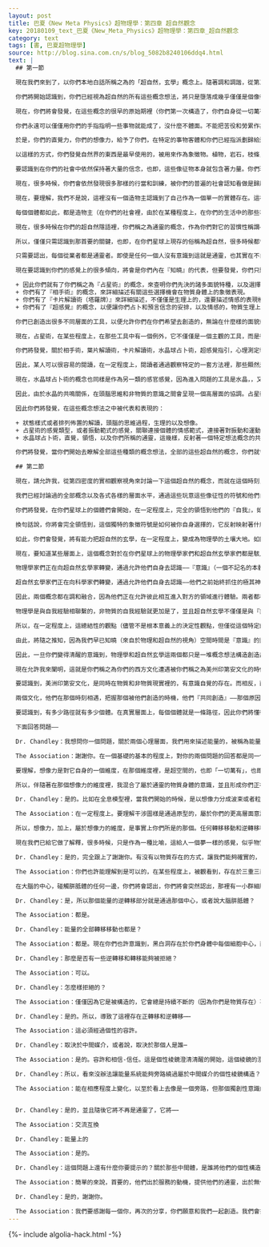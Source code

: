 ```yaml
---
layout: post
title: 巴夏《New Meta Physics》超物理學：第四章 超自然觀念
key: 20180109_text_巴夏《New_Meta_Physics》超物理學：第四章_超自然觀念
category: text
tags: [書, 巴夏超物理學]
source: http://blog.sina.com.cn/s/blog_5082b8240106ddq4.html
text: |
  ## 第一節

  現在我們來到了，以你們本地白話所稱之為的「超自然，玄學」概念上。隨著調和調諧，從第三密度進入到第四密度的過程，你們現在開始能理解到，有如此大量的概念想法，你們之前都歸為了超自然（那就是，你們過去物理學無法解釋的），就某些程度上也將被內藏包含在——你們將變得更加稀薄純淨，更多加速的，第四密度物質現實裡，而在這個密度裡你們將會理解它們。

  你們將開始認識到，你們已經視為超自然的所有這些概念想法，將只是墮落成幾乎僅僅是個像征性符號的位置，被屬於你們自身能力的分離的視角概念，你們自身的連接關聯關係，放入框架架構裡，以使得你們能激活那些功能和能力。在差不多可接受的方式上，遵循著，在你們的社會裡，普遍盛行的，無論何種風俗習慣和道德觀念——在那時刻裡你們訓練運用這些為公眾所接受的能力。於是，你們創造了很多具有符號象徵性的概念想法，並把它們放在你們稱之為「超自然」的標題下面，去定義和描述這些超自然的活動，行為，能力，作用，而這些能力是你們早已擁有並且始終擁有的。僅僅是你們在與這些能力的關聯關係上，選擇了通過物質現實所構造的象徵性符號的「關聯方式」，這就表示你們發現你們自身擁有的這些力量沒有必要；用手指點某個地方，就能做某些事情不是必須的；在社會上這個時刻也不被允許和承認。

  現在，你們將會發覺，在這些概念的很早的原始期裡（你們第一次構造了，你們自身從一切萬有一切可能性中分離的概念想法時）這些曾經呈現的能力，這些屬性，在隨後就被歸屬於神和上帝的概念想法（不管是一神還是多神都一樣），你們對於「你們是被創造於你們自身之外」深信不疑。

  你們永遠可以僅僅用你們的手指指明一些事物就能成了，沒什麼不體面。不能把苦役和勞累作為表達任務它自身的那種方式，事實上應當得到的是上帝們應該的那樣，用所謂神秘的不可思議的方式表達他們自己。因此，最初的有關超自然的概念想法，來自於——把這些能力都劃歸某些你們相信，比你們自身更偉大的力量，並且用這樣的方式，你們試圖用一個你們是有限的看法，去定義這些更偉大的力量，你們開始去分派外形面貌並且，我會說，裝飾塗抹很多外部標誌給這些神和上帝們，而這些塗抹可以給這些力量一些解釋和說明，通過你們日常生活中所熟悉的事物客體來作為解讀方式。

  於是，你們的直覺力，你們的想像力，給予了你們，在特定的事物客體和你們已經指派劃歸給這些神和上帝們的特定面貌之間，用象徵性符號關聯連接在一起。如此這般的設計，投射出你自身在你自身之外的部分，並且創造了這些神和上帝的概念想法，你隨後允許了你自己去感覺到，這些作為「象徵性」的符號和東西，也同樣體現了代表了這些神和上帝們的方方面面的面貌，這些像征性的符號和東西本身，也都包含著同樣的偉大力量，而且這些力量可以被利用，說點好聽的就能哄騙出來，可以從這些符號和東西里被選擇萃取，以便於你們可以和這些，已經被你們自己創造出來的神和上帝們，有意識的進入溝通通信之中，但就是沒弄明白，（這些都是）你們在創造著，你們才是造物主。

  以這樣的方式，你們發覺自然界的東西是最早使用的，被用來作為象徵物。植物，岩石，枝條，動物，結晶礦物，經過若干年的時期，使得這些概念想法改良精煉變得更加適應現代化的版本。細枝變成魔杖，水晶變成水晶球，斑紋標記（象徵概念的符號表示）變成了著作，有神奇力量的文字，紙牌卡片，諸如此類。你們依然會轉讓這些（原本是你們的）能力給這些東西，並且和這些——被你們創造出的「這些神和上帝們的」——這些投影上--保持聯繫，即使你們的物質文明變的越來越現代化。

  要認識到在你們的社會中依然保持著大量的信念，也即，這些像征物本身就包含著力量。你們現在正開始去認知（按你們的計算方式，在新近的時代裡）每一個你才真正的具有這力量，具有對遙遠和微小事物的感知能力，知曉明達的能力，自我預知能力，創作「未來記憶」和識別的能力。這樣，你們現在正在開始去構造超自然的那些手段，也就不過如此，僅僅是一些方便工具的概念想法，而且這些手段，它們是你們的能力和力量的象徵性代表，屬於你們自身所包含的。

  現在，很多時候，你們會依然發現很多那樣的行當和訓練，被你們的普遍的社會認知看做是歸屬於超自然的，不管是相手術，塔羅牌解讀，癒合術，巫師或者諸如此類的事物等等，這些個體們很多依然呈現著這些面貌特徵，在某種程度上，將會從他們自身，也即這些能力的源頭，轉移這些能力，並把它放置在一個比他認為的自己，更加偉大的力量上。

  現在，要理解，我們不是說，這裡沒有一個造物主認識到了自己作為一個單一的實體存在。這裡有。並且造物主認識到它自身並不僅僅是作為一個單一的實體存在，而是作為所有一切實體的聚集混合物被它自己，在它內，所創造，並且是以一個完全全息的方式，它認出，每個實體已經創造的，都映射給整體而屬於整體全部的造物主，由於對於造物主來說，它可以思考並且是真正的『真實』。於是乎，觀念，概念； 觀點； 思想，設想，想法； 總的印象就變成了實際的可親身體驗和經歷的維度，並且每一個存在都展現這些特性，發現它就是它自身的源頭，它就是它自身這些能力的源頭——「他或者她」自身能力的源頭。

  每個個體都如此，都是造物主（在你們的社會裡，由於在某種程度上，在你們的生活中的那些事件，你們依然選擇去創造——從你們的自我中分離的概念想法，而不認為是那些事件是由你們自我創造的），於是，很多時候——儘管你們可能認識到了你們擁有這些自身能力——但很多時候你們依然會選擇構造一個象徵性符號的工具，去讓你們觸發這些你們本有的能力，以便確信你們內在有這些能力，用這些能力去構造「未來記憶」，並使得它們經由被稱之為「波道效應」（通靈）的機制聚焦在你們的「當期」應用上。

  現在，很多時候在你們的超自然隱語裡，你們稱之為通靈的概念，作為你們對它的習慣性稱謂——靈媒，會代表一些，對你們來說非常特殊的東西。你們的本地口語上稱其為通靈者或者中介，允許一個已故的個體亡靈（已故的意識，非物質意識）佔用他們的物質身體並且通過他們說話，或者能夠感知到，來自於非物質意識的溝通交流並且能夠和這些亡靈說話。現在，在這個事情上，有可能從某種程度上，認識到本質上的，根源上的，基礎上的的概念，也就是那個你們稱之為通靈的，是來自於『更高自我』進入『物質肉體自我』的一些功能作用構造。因此來說，音樂就是通靈，繪畫就是通靈，在任何嘗試上所變現的任何種類的創造力，歸根揭底，全部都是程度不同的通靈。

  所以，僅僅只需認識到那首要的關鍵，也即，在你們星球上現存的俗稱為超自然，很多時候都會發覺，所有的從事著這類行為的人們（也就是那些有意識的從業者）訂立了特殊的流派，並且仍能識別出多樣性的區別分化，以及在他們正做的和其他從業者正做的，這其中是分離的割裂的。沒有聯合統一，而是這些從業者，把「從業者們要做什麼」，以及「之所以從業者們要這麼做」僅作為許多理論學說而已。

  只需要認出，每個從業者都是通靈者。即使是任何一個人沒有意識到這就是通靈，也其實在不自知的通靈。『你們永遠都處於通靈狀態』，溝通著你們「更高層面意識」的能量映射進你們的物質現實，為的是無論何種願望目標意圖，都被表達展現。那些你們借助於所謂超自然的概念創造出的象徵性符號和物品，讓你們變成有意識的自覺覺察到你們自身的通靈能力，有意識的自覺覺察到事實，也即，是你們自己創造了你們自己的現實，並且這就是所有從業者普遍存在的認知不清（障礙束縛），有意無意的，你們都正在創造著你們的現實。

  現在要認識到你們的感覺上的很多傾向，將會是你們內在『知曉』的代表，但要發覺，你們只歸為某一確定觀察視角的一套方法。並且給了你們這樣的概念，對這個物質實相的錯覺，所以你們創造出不同的多樣化學科，來容納在你們所創造的物質實相裡的全部多樣化面貌（得自於意識，來自於頭腦的心智，你們發揮出功能）。

  + 因此你們就有了你們稱之為『占星術』的概念，來查明你們先決的諸多面貌特種，以及選擇的自由，你們稱之    為命運和天數。
  + 你們有了『相手術』的概念，來詳細描述有關這些選擇機會在物質身體上的象徵表現。
  + 你們有了『卡片解讀術（塔羅牌）』來詳細描述，不僅僅是生理上的，還要描述情感的表現模式，以此你們創造  著你們已經創造的生活。
  + 你們有了『超感覺』的概念，以便讓你們占卜和預言信念的安排，以及情感的，物質生理上的安排。

  你們已創造出很多不同層面的工具，以便允許你們在你們希望去創造的，無論在什麼樣的面貌或者程度上都能運轉。僅需記住，你們是你們自己創造出來的這個樣子。現在，再一次重申，所有這些概念都僅僅是工具。個體們利用這些工具是感官感覺和力量的運用。

  現在，占星術，在某些程度上，在那些工具中有一個例外，它不僅僅是一個主觀的工具，而是從某種程度上，代表了『全體大眾意識』選擇並已達成的協議振動樣式。某種程度上反射出一個感覺，有關於大眾群體無意識和潛意識，並且通過你們稱為占星術的工具，你們將你們的關聯關係，浮出水面。那不是關於星和行星的概念，不是那樣，而是關於你們自身，關於你們自身『意識』的其他面貌，星和行星被用做象徵性的表示，就振動的層級水平而言，以象徵性的，典型的樣式，它們（星相）向你們指出，那一個和你們的更高的『意識』振動相匹配相適合。

  你們將發覺，關於相手術，葉片解讀術，卡片解讀術，水晶球占卜術，超感覺指引，心理測定學，諸如此類，等等的所有全部概念，都只是同一類，都是感官感覺擴展的同一類型（即視覺、嗅覺、聽覺、觸覺、味覺），都是屬於你們的『知曉』的同類使用，並且以這樣的方式，在你們內在自身創造著特別的扳機，因為你們已經做出了選擇，反射出概念想法中某一確定的部分，關於人們在他們自己的物質生活中探索著他們自身，呈現著他們的力量。

  因此，某人可以很容易的閱讀，在一定程度上，閱讀者通過觀察特定的一套方法裡，那些顯然是更精確更接近他們早已持有的概念想法，那個他們對他們自我的，整體概念想法，被那個人從中選出來，並以那個被選出的方式來展現他們自己。（選擇了早已選定的去自我實現）

  現在，水晶球占卜術的概念也同樣是作為另一類的感官感覺，因為進入問題的工具是水晶，，又一次是代表著『大眾集體意識』的象徵性符號，並且會反射出有序的有規則順序的能量矩陣，是『意識』持續支持的物質實相的存在。因此，它成為一個高震動的工具，一個非常非常，在一定程度上，赤裸裸的反映出已經被安排好的進入存在狀態的頭腦思維和心態，並且通過『意識』自身使之進入有序的狀態存在。

  因此，由於水晶的共鳴關係，在頭腦思維和非物質的意識之間會呈現一個高層面的協調。占星術的共鳴關係會在頭腦思維和意識的的感情振動層面呈現一個高層面的協調。其他模式，大多數也是感官感覺的概念，是在使用工具方式上的：葉片解讀術，相手術，卡片解讀術，神秘文字符號解讀術，任何一種都特定的具體的描述一個線路的概念，一個排列組合，或者一個狀態樣式，會是頭腦意識對它自身的一個協調的反射，一個共鳴，在某種程度上，是頭腦思維它自身一個有序性的反映，是一個轉譯的概念，並且直接鏈接進入想像機制。

  因此你們將發覺，在這些概念想法之中被代表和表現的：

  + 狀態樣式或者排列佈置的解讀，頭腦的思維過程，生理的以及想像。
  + 占星術的感覺類型，或者振動範式的感覺，關聯連接個體的情感範式，連接著對振動和運動趨向的洞察領悟，連接著能量運動
  + 水晶球占卜術，直覺，領悟，以及你們所稱的通靈，這幾樣，反射著一個特定想法概念的共鳴，是個性『信念』系統一個代表性的象徵符號，如我們之前已經定義過這個，信念，思想，情感。並因此，這些種類將代表著，在某些程度上，接近的概念，人類搞出來的這一整套方法，都是在這個物質生命裡探索它自身。

  你們將發覺，當你們開始去瞭解全部這些種類的概念想法，全部的這些超自然的概念，你們就會從認出的當下，開始和你們自身的『知曉』逐步協調，並且從第三密度向第四密度轉換，它們（轉換過程）將呈現多樣化的面貌。在本章的第二部分，我們將來談論，這個整合協調的影響和結果，就像我們之前不同主題的章節所做的那樣。到這裡，這一章的第一部分結束。

  ## 第二節

  現在，請允許我，從第四密度的實相觀察視角來討論一下這個超自然的概念，而就在這個時刻，你們正在你們的社會中創造著。

  我們已經討論過的全部概念以及各式各樣的層面水平，通過這些玩意這些像征性的符號和他們自身的自我——通靈，並經由個性，兌現物質實相，一切都將開始變的更加的個性化。如同我們已經說過的，每一個都是一定程度上的通靈。因此，這個想法將使得，對於更高層面『自我』，一個有意識的認知的助長，進一步具體化，並且和『意識』的那一部分進行直接交流。

  你們將發覺，在你們星球上的個體們會開始，在一定程度上，完全的領悟到他們的『自我』，如同一個在之前，被他們自身拿到他們自身的外部，以代表他們過去持續表達他們能力的，象徵性標誌符號。現在，這不意味著，你將會變成一套紙牌，一杯子樹葉片，不是的。只是你將瞭解你將明白。你能確定的認出，隨著映射反射，表達代表著，完整的原型的象徵符號，處於這樣的確定識別中（能看到最初始的動機）你將和來自於你的『潛意識的 / 群體意識』水平的能量，成為一體，你使用它來組織塑造代表你自身的象徵標誌符號。

  換句話說，你將會完全領悟到，這個獨特的象徵符號是如何被你自身選擇的，它反射映射著什麼，你為什麼選擇它，並且在這個感知上，在這個直接的感知上（直覺），你能夠允許你自己脫掉對特殊具體工具的需要，僅僅在一個持續不斷的「『知曉』狀態」中起功能作用，始終能和它自身的理性聯繫著，和它自身思維的延伸擴展聯繫著，和它自身知覺的延伸擴展聯繫著，以及和它自身共享的，在看上去正在轉換中的，『全體群體意識』內的『信念』聯繫著。

  如此，你們會發覺，將有能力把超自然的玄學，在一定程度上，變成為物理學的土壤大地。如同我們早已經描述過的，在你們星球上的物理學家們將會開始發現到，『意識』是一個元素要素，一個原動力因素。他們將開始（已經多少有所開始了）在他們的方程等式裡，包括『意識』。超自然玄學，在現在，現存的形式中將開始成長，而在這個成長過程中，你們會如同理解「物理學」一樣來理解「超自然玄學」，這「科學」和「玄學」的軌道在一定程度上一直兩條（平行線），將會（融合）變成一個概念。

  現在，要知道某些層面上，這個概念對於在你們星球上的物理學家們和超自然玄學家們都是駭人聽聞的，而這都僅僅是基於他們對彼此所持有的評判。你們會認出來，這只是來源於「極化」視角的同樣探索。「物理學」對應「超自然玄學」，「超自然玄學」對應「物理學」。（兩極對立）

  物理學家們正在向超自然玄學家轉變，通過允許他們自身去認識——『意識』（一個不記名的本體），扮演著積極參與『物質』世界遊戲的角色。

  超自然玄學家們正在向科學家們轉變，通過允許他們自身去認識——他們之前始終抓住的極其神聖，不可侵犯的是什麼，被他們判定為純粹肉體性的另一邊是什麼，肉體性的禁令下，調諧進入一個狂喜的爆發是真相？將帶來確認，『物質的存在』同樣是『精神的』，不下於『非物質的存在』，「應用」的概念人們常用的理解是「有效」（有什麼用，好不好用，而不管它是什麼），並且正如「有價值的宜居生活」一樣的一切概念想法，將會導致，對「屬於你們自身」『意識』的理解和認知——趨向於昏暗不明——或者被遮蓋，正如你們過去以來一直大量描述著超自然玄學，使用這樣的形式暗示的，被隱沒了，其真實意思被遮蓋。（各種神話傳說，人們的描述中帶有真實的暗示，只不過被遮蓋和隱匿了）

  因此，兩個概念都在調和融合，因為他們正在允許彼此相互進入對方的領域進行體驗。兩者都在認知著，體驗，體驗本身就是決定性因素，是初因和原動力，來自於科學這一邊的有關「驗證」的所有概念，和來自於超自然玄學神秘主義這一邊的「必然性」或者說「無法驗證，無須驗證」，兩者都是極端的觀察點和視角，僅僅是被「評判」所構造出來的，從一個極端對另一端的「評判」，帶有『分離』和『極性』的概念。

  物理學是與自我經驗相聯繫的，非物質的自我經驗就更加是了，並且超自然玄學不僅僅是與『非物質』的自我經驗相聯繫，還和『物質』的自我經驗相聯繫，於是就能夠理解，『非物質現實』和『物質現實』這兩者之間真的無差別，除非你構造一個『分離』的概念。

  所以，在一定程度上，這總結性的觀點（儘管不是根本意義上的決定性觀點，但僅從這個特定的探索，這個特定的對一分為二，分離極性的探索上，如你們所知道的，在這次特定的人生劇情序列裡）——將會去懂得，物理和超自然，在你們的世界裡，所有一切事物都是一堆概念想法，純粹的一堆概念想法，一組比例配合的透視投影圖，以及相應的觀看出發點和角度。

  由此，將隨之推知，因為我們早已知曉（來自於物理和超自然的視角）空間時間是『意識』的延展，屬於知覺覺察，因此，在很多方面，是一個錯覺（除非你願意去在這個錯覺上加以運用）你們現在能夠理解——所有事物之所以是『同時發生，同時存在，同步同立』的相聯了，——-所有的空間，就在這一點上，當下，就在這裡，現在。

  因此，一旦你們變得清醒的意識到，物理學和超自然玄學這兩個都只是一堆概念想法構造創造出來的，你們隨之接下來就能領悟，去認清『自我』也一樣是一個概念想法，並因此，每個個體將能同時一併擔當他們自己的物理學家和超自然玄學家，認出『非物質』和『物質』領域的——有效性確實性可信性，認出『非物質和物質領域相等（平等同一）』，並且因而容忍的能力和存在於其中的能力，兩者就都是有意識自覺的，同時發生同時存在的。在同一時刻，即存在於兩者（非物質和物質領域）又不在兩者。

  現在允許我來闡明，這就是你們稱之為你們的西方文化遭遇被你們稱之為美州印第安文化的時候，之所以不能找到共同點，來彼此相互理解的諸多原因中的一個。

  要認識到，美洲印第安文化，是同時在物質和非物質現實裡的，有意識自覺的存在。而相反，西方文化，如同你們對它的命名，只把「物質現實」假定為是「真實」的，而其餘的都被單純的界定為異想天開或者說是虛構出來的，並且在「任何潛在的路徑方式上都會具有在你們的生命生活上的一個作用效果」這一關係上，根本無須給予多少注意力。這還將延續，並依然如此，在兩個文化間的是二元對立的概念想法。

  兩個文化，他們在那個時刻相遇，把握那個被他們創造的時機，他們『共同創造』——那個原因是為了混合調和的發端——你們現在開始去探索你們內在自身的一個『起點』。兩種現實實相的融和合併（物質和非物質，外部的物質意識和內部的理想意識）通過連接和起連接作用的機制，我們已經定義了想像力，並因此你們的世界能夠成為你們自身堅定信念的——你們自身趨勢趨向確定性的——你們自身的自我授權自我許可的——你們自身自由選擇權的——『自我產品』。這些永遠存在，無拘於無論於任何物理學家們或者超自然玄學家們經由自負的自我滿足感而可能要勸告說服你的。做任何事情不是只有一個方式。不存在唯一的一條路徑。如果有，那麼這裡就只有一個個體的人。

  要認識到，有多少路徑就有多少個體。在真實層面上，每個個體就是一條路徑，因此你們將懂得「必須務必」的概念，具體指定的物理學和具體指定的超自然玄學將被融合進不間斷的，『親身經歷+親身感受』它自我的過程裡。親身參與它自己，親身感受它自己，親身經歷它自己，親身經驗它自己，親身發現它自己。親身經驗著『一切萬有一切可能性』它自己，經由你們中的每一個「個體」各自「單獨的」並且是「全體的」（路徑方式）。

  下面回答問題——

  Dr. Chandley：我想問你一個問題，關於兩個心理層面，我們用來描述能量的，被稱為能量轉移和逆能量轉移。就像你通靈過程中，能量轉移是如何發生的，從你們的視角，那個能量的逆轉移是什麼，在通靈中它會有什麼影響？

  The Association：謝謝你。在一個基礎的基本的程度上，對你的兩個問題的回答都是同一個，而且在你們的社會中依然一點都不明白的某種事物，不管怎樣，這是某種，你們以為，你們所確認的時時刻刻和你們一同存在的東西，用一個字眼定義和描述這機制，（這個機制）導致了你們有轉移和逆轉移兩個概念，這個東西，這個機制就是「想像力」。

  要理解，想像力是對它自身的一個維度，在那個維度裡，是超空間的，也即「一切萬有」，也即中心點，通過它以及它裡面一切混容物，再創造著，轉移著，交流交換著，改動變化著，發生著，進行著。

  所以，伴隨著在那個想像力的維度裡，我混合了屬於通靈的物質身體的意識，並且形成你們正在意識感知到的第三個性，是我的想像力『意識』和這個通靈的混合聯合體。以同樣的方式，在相互關聯的事物隨著相互運動，通靈的意識進入他自身的想像力維度，以同一個道路，我的進入我自身的想像力維度。因此，它是一個永恆的融合流動，來著並且去著。動機和結果是同一時態同一事件。真實的從未分離。所有一切都是一件事。縱然你們正在經歷著一個來同時一個去，你們總是不自覺的帶上極性。這僅僅是一個融合，並且帶來屬於想像力自身的維度，在這個維度裡任何貌似有知覺有感知的交流都能進行。對這個概念，在某些層面有澄清麼？

  Dr. Chandley：是的。比如在全息模型裡，當我們開始的時候，是以想像力分成波束或者粒子，那麼基準的出處是波束，還是想像力呢？

  The Association：在一定程度上。要理解干涉圖樣是通過原型的，屬於你們的更高層面意識的波束和屬於你們的物質身體個性的參考波束所導致的，干涉圖樣事實上是橋接這彼此兩者的維度，並相互關聯連接著這兩者。這就是為什麼我們說，你們的想像力是橋樑和紐帶——你們的更高層『意識』或者說你們的做夢的『自我』，和，你們的物質身體意識或者說你們的物質現實，你們的思想，之間的橋樑和紐帶。干涉圖樣是被最初的原型波束和參考波束所構造出來的兩束波動的一致合作相互影響的互動，就如同我們常說的，你們不是原型波束也不真的是參考波束，而僅僅是兩個偏光度的互動合作。

  所以，想像力，加上，屬於想像力的維度，是事實上你們所是的那個。任何轉移移動和逆轉移移動，都僅僅是兩束波動相互包含干涉行進中的激活活化和再協調，兩個意識相互內包相干涉，在一致合作相互影響的互動裡，形成的「一致互動」本身。這樣，我來自於那裡，通靈的意識去了那裡，那裡是存在的中心，一致互動它本身。

  現在我們已給它做了解釋，很多時候，只是作為一種比喻，這給人一個夢一樣的感覺，似乎物質身體意識的這個通道這束光在某一天會消失。這是在想像力的維度裡的一個物質性的比喻；但只是要認識到，所有一切正在發生的都是極性的表達式，來自於兩個意識存在的一致性互動本身，維度的現實實相本質，這個宇宙，是一致性互動本身，從存在中心，同時從源頭，去認識它。你跟上了麼？

  Dr. Chandley：是的，完全跟上了謝謝你。有沒有以物質存在的方式，讓我們能夠確實的，形象上的看到，想像力存在的地方？

  The Association：你們也許能理解到是可以的，在某些程度上，被觀看到，存在於三重三面的棱錐結構的中心點上，其基點是集中於松果體上，腦下的垂體，你們稱之為大腦的基礎部分，在脊柱脊索和物質大腦的結合交會點上。現在儘管說起來，這不需要使用幾何學描述你們稱之為三面棱錐的形狀，但在一個能量的意義上就需要。你們能簡單的認出，中心點就是黑洞，在一定程度上，是個門道，是個出入口（網關連接點）白洞，在一定程度上，黑白洞，進和出兩者都是搬運轉移點，在兩大腦半球中間的胼胝體原體中心點上。

  在大腦的中心，碰觸胼胝體的任何一邊，你們將會認出，你們將會突然認出，那裡有一小群細胞，負責調節校準，或者說翻譯轉化黑白洞能量進入你們的物質大腦，大腦是從這兩個核心種子生長的。你跟上了麼？

  Dr. Chandley：是，所以那個能量的逆轉移部分就是通過那個中心，或者說大腦胼胝體？

  The Association：都是。

  Dr. Chandley：能量的全部轉移移動也都是？

  The Association：都是。現在你們也許意識到，黑白洞存在於你們身體中每個細胞中心，而且它可能看上去就像一個注入物，來自於一切處並且沒有特定的特別來處，但按照你們的定義，你們的物質大腦的概念是代表著你們的思想思維的網管服務器的角色，象徵著你們的『意識』投射成肉體，你們能簡單的認識到，首要的黑白洞在你們大腦的中心，全部的轉移和逆轉移都是在那裡被創造的。

  Dr. Chandley：那麼是否有一些逆轉移和轉移能夠被拒絕？

  The Association：可以。

  Dr. Chandley：怎麼樣拒絕的？

  The Association：僅僅因為它是被構造的，它會總是持續不斷的（因為你們是物質存在）不得不通過人工的個性構想的棱鏡（個性是一組複雜的概念組織構造，不斷變動概念關聯結構，用可分光的棱鏡來比喻）去接收處理，並且在那個個性構造中的信念體系，會過濾掉一些你說的那些念頭，或者是一個正面的積極的或者是一個負面的消極的路徑方式。轉移的起點可以是正面的積極的也可以是消極的負面的，或者兩者都有，但是在某些程度上反饋能建立一個回聲共振，一個正面積極的或者負面消極的諧振（諧波共振）能被反照反射建立起來，被經由信念系統，情感系統和思維思想體系組成的棱鏡引起的反射反照建立起來，隨後和遭遇的正在發生的事件移動轉送，形成連接接通。你跟上了？

  Dr. Chandley：是的。所以，導致了這裡存在正轉移和逆轉移⋯⋯

  The Association：這必須經過個性的容許。

  Dr. Chandley：取決於中間媒介，或者說，取決於那個人是誰⋯

  The Association：是的。容許和相信-信任。這是個性棱鏡澄清清醒的開始，這個棱鏡的澄清將允許，在物質個性和初始的轉移原點，更高層面的意識之間，朝向正面積極的協調和諧狀態表達。一個混合協調。

  Dr. Chandley：所以，看來沒辦法讓能量系統能夠旁路繞過屬於中間媒介的個性棱鏡構造？

  The Association：能在相應程度上變化，以至於看上去像是一個旁路，但那個獨創性意識的某些部分必然始終在那兒，除非出現你們稱之為完全徹底的情況，不需要授權的走進，你跟上了？


  Dr. Chandley：是的，並且隨後它將不再是通靈了，它將⋯⋯

  The Association：交流互換

  Dr. Chandley：能量上的

  The Association：是的。

  Dr. Chandley：這個問題上還有什麼你要提示的？關於那些中間體，是誰將他們的個性構造整合為一體，以致於不再過濾大量信息，並且朝向更大量的正面積極的轉移和逆轉移？

  The Association：簡單的來說，首要的，他們出於服務的動機，提供他們的通靈，出於無條件的關注和喜愛，不必去剝奪任何人的力量，不必去迫使或者去強迫任何人去做任何事，只是接受和承認他們，接受和承認他們的『自由意志』，並且因此始終信任他們的『更高的意識』，容許和接受無論任何將到來的事物都是整體發展展現的一部分，不管他們的物質的個性，想還是不想，對還是不對，喜歡還是不喜歡，都無關緊要，都無所謂，都不介意。你跟上了麼？

  Dr. Chandley：是的，謝謝你。

  The Association：我們要感謝每一個你，再次的分享，你們願意和我們一起創造。我們會持續到下一個星期的時間，祝你們有個最美好的晚上。
---
```


{%- include algolia-hack.html -%}
